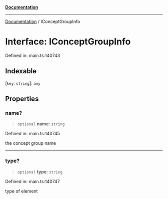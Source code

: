 [**Documentation**](../README.md)

***

[Documentation](../README.md) / IConceptGroupInfo

# Interface: IConceptGroupInfo

Defined in: main.ts:140743

## Indexable

\[`key`: `string`\]: `any`

## Properties

### name?

> `optional` **name**: `string`

Defined in: main.ts:140745

the concept group name

***

### type?

> `optional` **type**: `string`

Defined in: main.ts:140747

type of element
